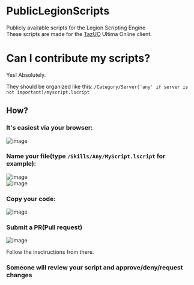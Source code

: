# PublicLegionScripts
Publicly available scripts for the Legion Scripting Engine  
These scripts are made for the [TazUO](https://github.com/jsebold666/TazUO) Ultima Online client.  

# Can I contribute my scripts?
Yes! Absolutely.  

They should be organized like this: `/Category/Server('any' if server is not important)/myscript.lscript`  

## How?

### It's easiest via your browser:  
![image](https://github.com/user-attachments/assets/e1571198-61df-46fe-a712-1e7102e30f00)  

### Name your file(type `/Skills/Any/MyScript.lscript` for example):  
![image](https://github.com/user-attachments/assets/8b67d9d8-c856-4d5e-9586-38f6dd51ad38)  
![image](https://github.com/user-attachments/assets/3660e43c-1f10-4ebe-9090-4e6a06ce3710)  

### Copy your code:  
![image](https://github.com/user-attachments/assets/e9200fe6-bc5d-4947-84bd-ec896f5ebb0f)  


### Submit a PR(Pull request)
![image](https://github.com/user-attachments/assets/4c37bc1b-afb2-418d-a1d2-bd40215e6a3d)  

Follow the insctructions from there.  

### Someone will review your script and approve/deny/request changes
